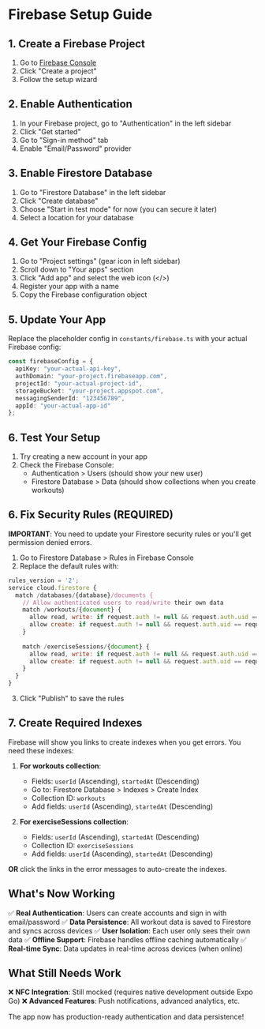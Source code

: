 # Firebase Setup Guide

## 1. Create a Firebase Project

1. Go to [Firebase Console](https://console.firebase.google.com/)
2. Click "Create a project"
3. Follow the setup wizard

## 2. Enable Authentication

1. In your Firebase project, go to "Authentication" in the left sidebar
2. Click "Get started"
3. Go to "Sign-in method" tab
4. Enable "Email/Password" provider

## 3. Enable Firestore Database

1. Go to "Firestore Database" in the left sidebar
2. Click "Create database"
3. Choose "Start in test mode" for now (you can secure it later)
4. Select a location for your database

## 4. Get Your Firebase Config

1. Go to "Project settings" (gear icon in left sidebar)
2. Scroll down to "Your apps" section
3. Click "Add app" and select the web icon (</>)
4. Register your app with a name
5. Copy the Firebase configuration object

## 5. Update Your App

Replace the placeholder config in `constants/firebase.ts` with your actual Firebase config:

```typescript
const firebaseConfig = {
  apiKey: "your-actual-api-key",
  authDomain: "your-project.firebaseapp.com",
  projectId: "your-actual-project-id",
  storageBucket: "your-project.appspot.com",
  messagingSenderId: "123456789",
  appId: "your-actual-app-id"
};
```

## 6. Test Your Setup

1. Try creating a new account in your app
2. Check the Firebase Console:
   - Authentication > Users (should show your new user)
   - Firestore Database > Data (should show collections when you create workouts)

## 6. Fix Security Rules (REQUIRED)

**IMPORTANT**: You need to update your Firestore security rules or you'll get permission denied errors.

1. Go to Firestore Database > Rules in Firebase Console
2. Replace the default rules with:

```javascript
rules_version = '2';
service cloud.firestore {
  match /databases/{database}/documents {
    // Allow authenticated users to read/write their own data
    match /workouts/{document} {
      allow read, write: if request.auth != null && request.auth.uid == resource.data.userId;
      allow create: if request.auth != null && request.auth.uid == request.resource.data.userId;
    }
    
    match /exerciseSessions/{document} {
      allow read, write: if request.auth != null && request.auth.uid == resource.data.userId;
      allow create: if request.auth != null && request.auth.uid == request.resource.data.userId;
    }
  }
}
```

3. Click "Publish" to save the rules

## 7. Create Required Indexes

Firebase will show you links to create indexes when you get errors. You need these indexes:

1. **For workouts collection**:
   - Fields: `userId` (Ascending), `startedAt` (Descending)
   - Go to: Firestore Database > Indexes > Create Index
   - Collection ID: `workouts`
   - Add fields: `userId` (Ascending), `startedAt` (Descending)

2. **For exerciseSessions collection**:
   - Fields: `userId` (Ascending), `startedAt` (Descending)
   - Collection ID: `exerciseSessions`
   - Add fields: `userId` (Ascending), `startedAt` (Descending)

**OR** click the links in the error messages to auto-create the indexes.

## What's Now Working

✅ **Real Authentication**: Users can create accounts and sign in with email/password
✅ **Data Persistence**: All workout data is saved to Firestore and syncs across devices
✅ **User Isolation**: Each user only sees their own data
✅ **Offline Support**: Firebase handles offline caching automatically
✅ **Real-time Sync**: Data updates in real-time across devices (when online)

## What Still Needs Work

❌ **NFC Integration**: Still mocked (requires native development outside Expo Go)
❌ **Advanced Features**: Push notifications, advanced analytics, etc.

The app now has production-ready authentication and data persistence!